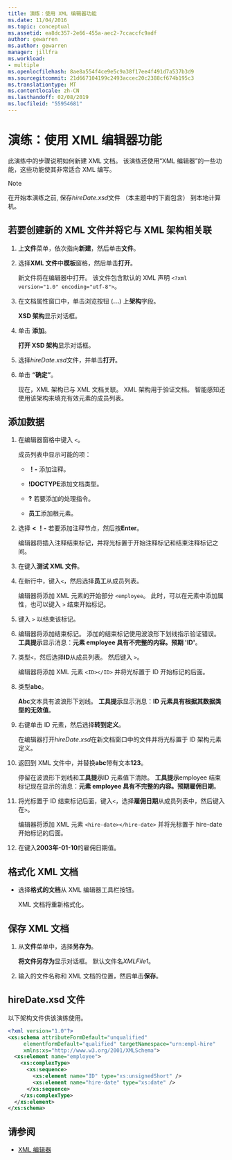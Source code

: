 ```yaml
---
title: 演练：使用 XML 编辑器功能
ms.date: 11/04/2016
ms.topic: conceptual
ms.assetid: ea8dc357-2e66-455a-aec2-7ccaccfc9adf
author: gewarren
ms.author: gewarren
manager: jillfra
ms.workload:
- multiple
ms.openlocfilehash: 8ae8a554f4ce9e5c9a38f17ee4f491d7a537b3d9
ms.sourcegitcommit: 21d667104199c2493accec20c2388cf674b195c3
ms.translationtype: MT
ms.contentlocale: zh-CN
ms.lasthandoff: 02/08/2019
ms.locfileid: "55954681"
---
```

# <a name="walkthrough-use-xml-editor-features"></a>演练：使用 XML 编辑器功能

此演练中的步骤说明如何新建 XML 文档。 该演练还使用“XML 编辑器”的一些功能，这些功能使其非常适合 XML 编写。

> [!NOTE]
> 在开始本演练之前, 保存*hireDate.xsd*文件 （本主题中的下面包含） 到本地计算机。

## <a name="to-create-a-new-xml-file-and-associate-it-with-an-xml-schema"></a>若要创建新的 XML 文件并将它与 XML 架构相关联

1.  上**文件**菜单，依次指向**新建**，然后单击**文件**。

2.  选择**XML 文件**中**模板**窗格，然后单击**打开**。

     新文件将在编辑器中打开。 该文件包含默认的 XML 声明 `<?xml version="1.0" encoding="utf-8">`。

3.  在文档属性窗口中，单击浏览按钮 (**...**) 上**架构**字段。

     **XSD 架构**显示对话框。

4.  单击 **添加**。

     **打开 XSD 架构**显示对话框。

5.  选择*hireDate.xsd*文件，并单击**打开**。

6.  单击 **“确定”**。

     现在，XML 架构已与 XML 文档关联。 XML 架构用于验证文档。 智能感知还使用该架构来填充有效元素的成员列表。

## <a name="to-add-data"></a>添加数据

1.  在编辑器窗格中键入 `<`。

     成员列表中显示可能的项：

    -   **！-** 添加注释。

    -   **!DOCTYPE**添加文档类型。

    -   **?** 若要添加的处理指令。

    -   **员工**添加根元素。

2.  选择 **< ！-** 若要添加注释节点，然后按**Enter**。

     编辑器将插入注释结束标记，并将光标置于开始注释标记和结束注释标记之间。

3.  在键入**测试 XML 文件**。

4.  在新行中，键入`<`，然后选择**员工**从成员列表。

     编辑器将添加 XML 元素的开始部分 `<employee`。 此时，可以在元素中添加属性，也可以键入 `>` 结束开始标记。

5.  键入 `>` 以结束该标记。

6.  编辑器将添加结束标记。 添加的结束标记使用波浪形下划线指示验证错误。 **工具提示**显示消息：**元素 employee 具有不完整的内容。预期 'ID'**。

7.  类型`<`，然后选择**ID**从成员列表。 然后键入 `>`。

     编辑器将添加 XML 元素 `<ID></ID>` 并将光标置于 ID 开始标记的后面。

8.  类型**abc**。

     **Abc**文本具有波浪形下划线。 **工具提示**显示消息：**ID 元素具有根据其数据类型的无效值**。

9. 右键单击 ID 元素，然后选择**转到定义**。

     在编辑器打开*hireDate.xsd*在新文档窗口中的文件并将光标置于 ID 架构元素定义。

10. 返回到 XML 文件中，并替换**abc**带有文本**123**。

     停留在波浪形下划线和**工具提示**ID 元素值下清除。 **工具提示**employee 结束标记现在显示的消息：**元素 employee 具有不完整的内容。预期雇佣日期**。

11. 将光标置于 ID 结束标记后面，键入`<`，选择**雇佣日期**从成员列表中，然后键入在`>`。

     编辑器将添加 XML 元素 `<hire-date></hire-date>` 并将光标置于 hire-date 开始标记的后面。

12. 在键入**2003年-01-10**的雇佣日期值。

## <a name="to-format-the-xml-document"></a>格式化 XML 文档

- 选择**格式的文档**从 XML 编辑器工具栏按钮。

    XML 文档将重新格式化。

## <a name="to-save-the-xml-document"></a>保存 XML 文档

1.  从**文件**菜单中，选择**另存为**。

     **将文件另存为**显示对话框。 默认文件名*XMLFile1*。

2.  输入的文件名称和 XML 文档的位置，然后单击**保存**。

## <a name="hiredatexsd-file"></a>hireDate.xsd 文件
 以下架构文件供该演练使用。

```xml
<?xml version="1.0"?>
<xs:schema attributeFormDefault="unqualified"
     elementFormDefault="qualified" targetNamespace="urn:empl-hire"
     xmlns:xs="http://www.w3.org/2001/XMLSchema">
  <xs:element name="employee">
    <xs:complexType>
      <xs:sequence>
        <xs:element name="ID" type="xs:unsignedShort" />
        <xs:element name="hire-date" type="xs:date" />
      </xs:sequence>
    </xs:complexType>
  </xs:element>
</xs:schema>
```

## <a name="see-also"></a>请参阅

- [XML 编辑器](../xml-tools/xml-editor.md)